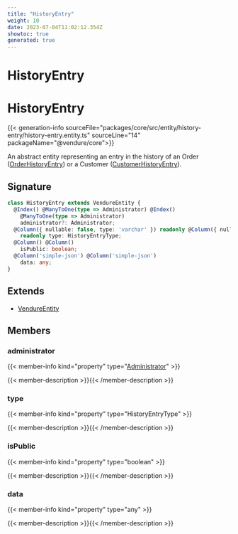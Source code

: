 ```yaml
---
title: "HistoryEntry"
weight: 10
date: 2023-07-04T11:02:12.354Z
showtoc: true
generated: true
---
```

<!-- This file was generated from the Vendure source. Do not modify. Instead, re-run the "docs:build" script -->

# HistoryEntry
<div class="symbol">


# HistoryEntry

{{< generation-info sourceFile="packages/core/src/entity/history-entry/history-entry.entity.ts" sourceLine="14" packageName="@vendure/core">}}

An abstract entity representing an entry in the history of an Order (<a href='/typescript-api/entities/order-history-entry#orderhistoryentry'>OrderHistoryEntry</a>)
or a Customer (<a href='/typescript-api/entities/customer-history-entry#customerhistoryentry'>CustomerHistoryEntry</a>).

## Signature

```TypeScript
class HistoryEntry extends VendureEntity {
  @Index() @ManyToOne(type => Administrator) @Index()
    @ManyToOne(type => Administrator)
    administrator?: Administrator;
  @Column({ nullable: false, type: 'varchar' }) readonly @Column({ nullable: false, type: 'varchar' })
    readonly type: HistoryEntryType;
  @Column() @Column()
    isPublic: boolean;
  @Column('simple-json') @Column('simple-json')
    data: any;
}
```
## Extends

 * <a href='/typescript-api/entities/vendure-entity#vendureentity'>VendureEntity</a>


## Members

### administrator

{{< member-info kind="property" type="<a href='/typescript-api/entities/administrator#administrator'>Administrator</a>"  >}}

{{< member-description >}}{{< /member-description >}}

### type

{{< member-info kind="property" type="HistoryEntryType"  >}}

{{< member-description >}}{{< /member-description >}}

### isPublic

{{< member-info kind="property" type="boolean"  >}}

{{< member-description >}}{{< /member-description >}}

### data

{{< member-info kind="property" type="any"  >}}

{{< member-description >}}{{< /member-description >}}


</div>
